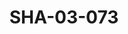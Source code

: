 ---
pid: SHA-03-073
title: SHA-03-073
language: ar
collection: شرحبيل احمد
original_label: 
rights: شرحبيل احمد
location_of_original: شرحبيل احمد
photographer_or_studio: 
scanned_from: photograph 8.8 by 14.1
_date: '1978'
location: الخرطوم
description: حفلة من ضمنهم شرحبيل احمد وكمال كيلا وصلاح بشير وزاكية ابو قاسم
additional_notes: 
permission_display: 'yes'
on_server: 'yes'
on_website: 'yes'
permalink: /photopages/ar/SHA-03-073.html
layout: photo-page
---